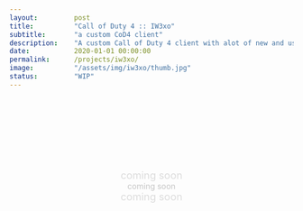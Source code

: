 ```yaml
---
layout:         post
title:          "Call of Duty 4 :: IW3xo"
subtitle:       "a custom CoD4 client"
description:    "A custom Call of Duty 4 client with alot of new and useful features for debugging / mod development / gimmicks / movement-tweaks / improved in-game console ..."
date:           2020-01-01 00:00:00
permalink:      /projects/iw3xo/
image:          "/assets/img/iw3xo/thumb.jpg"
status:         "WIP"
---
```

<!-- tag for quick links so we do not show the nav -->
<a name="quicklink"></a>

<div class="content-title" align="center" style="color: #dcdcdc; font-size: 18px">
<div class="padding-1l" style="padding-top: 8rem"></div>
	coming soon
</div>

<div class="content-title" align="center" style="color: #c5c5c5">
<div class="padding-1l" style="padding-top: 0rem"></div>
	coming soon
</div>

<div class="content-title" align="center" style="color: #dcdcdc; font-size: 18px">
<div class="padding-1l" style="padding-top: 0rem"></div>
	coming soon
</div>

<div class="padding-2l"></div>